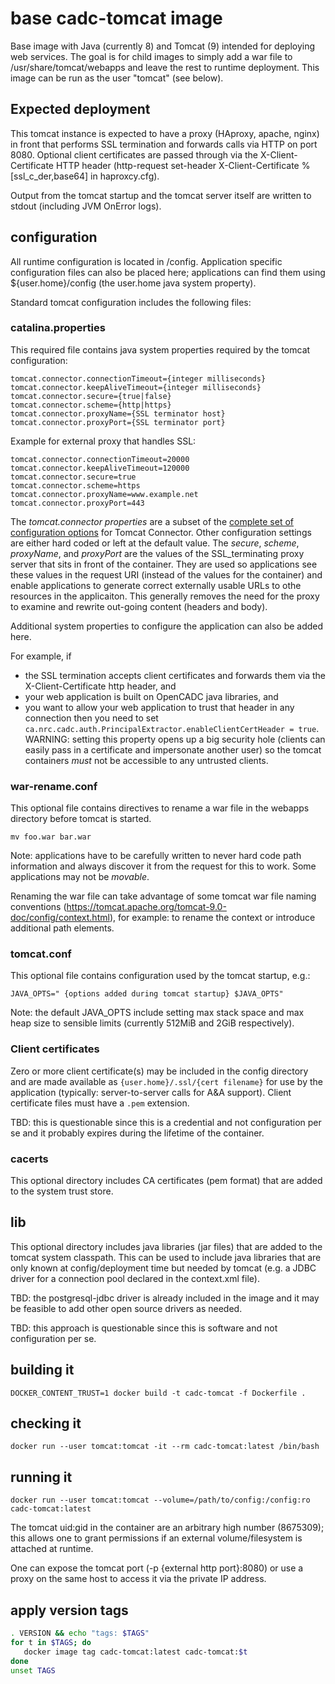 # base cadc-tomcat image

Base image with Java (currently 8) and Tomcat (9) intended for deploying web services. The goal is for child 
images to simply add a war file to /usr/share/tomcat/webapps and leave the rest to runtime deployment. This 
image can be run as the user "tomcat" (see below).

## Expected deployment
This tomcat instance is expected to have a proxy (HAproxy, apache, nginx) in front that performs
SSL termination and forwards calls via HTTP on port 8080. Optional client certificates are passed through 
via the X-Client-Certificate HTTP header (http-request set-header X-Client-Certificate %[ssl_c_der,base64]
in haproxcy.cfg).

Output from the tomcat startup and the tomcat server itself are written to stdout (including JVM OnError
logs).

## configuration
All runtime configuration is located in /config. Application specific configuration files can also be placed 
here; applications can find them using ${user.home}/config (the user.home java system property). 

Standard tomcat configuration includes the following files:

### catalina.properties
This required file contains java system properties required by the tomcat configuration:

```
tomcat.connector.connectionTimeout={integer milliseconds}
tomcat.connector.keepAliveTimeout={integer milliseconds}
tomcat.connector.secure={true|false}
tomcat.connector.scheme={http|https}
tomcat.connector.proxyName={SSL terminator host}
tomcat.connector.proxyPort={SSL terminator port}
```
Example for external proxy that handles SSL:
```
tomcat.connector.connectionTimeout=20000
tomcat.connector.keepAliveTimeout=120000
tomcat.connector.secure=true
tomcat.connector.scheme=https
tomcat.connector.proxyName=www.example.net
tomcat.connector.proxyPort=443
```

The _tomcat.connector properties_ are a subset of the 
<a href="https://tomcat.apache.org/tomcat-9.0-doc/config/http.html">complete set of configuration options</a> for Tomcat Connector. Other
configuration settings are either hard coded or left at the default value. The _secure_, _scheme_, _proxyName_, and _proxyPort_ are the values of the SSL_terminating proxy server that sits in front of the container. 
They are used so applications see these values in the request URI (instead of the values for the container) and enable applications to generate 
correct externally usable URLs to othe resources in the applicaiton. This generally removes the need for the proxy to examine and rewrite 
out-going content (headers and body).

Additional system properties to configure the application can also be added here.

For example, if 
* the SSL termination accepts client certificates and forwards them via the X-Client-Certificate http header, and
* your web application is built on OpenCADC java libraries, and 
* you want to allow your web application to trust that header in any connection
then you need to set `ca.nrc.cadc.auth.PrincipalExtractor.enableClientCertHeader = true`. WARNING: setting this
property opens up a big security hole (clients can easily pass in a certificate and impersonate another user)
so the tomcat containers *must* not be accessible to any untrusted clients.

### war-rename.conf
This optional file contains directives to rename a war file in the webapps directory before
tomcat is started. 
```
mv foo.war bar.war
```
Note: applications have to be carefully written to never hard code path information and always
discover it from the request for this to work. Some applications may not be _movable_.

Renaming the war file can take advantage of some tomcat war file naming conventions
(https://tomcat.apache.org/tomcat-9.0-doc/config/context.html), for example: to rename the context or
introduce additional path elements. 

### tomcat.conf
This optional file contains configuration used by the tomcat startup, e.g.:

```
JAVA_OPTS=" {options added during tomcat startup} $JAVA_OPTS"
```
Note: the default JAVA_OPTS include setting max stack space and max heap size to sensible limits 
(currently 512MiB and 2GiB respectively).

### Client certificates 
Zero or more client certificate(s) may be included in the config directory and are made available as `{user.home}/.ssl/{cert filename}` for use by the application (typically: server-to-server calls for A&A support). Client certificate files must have a `.pem` extension.

TBD: this is questionable since this is a credential and not configuration per se and it probably expires 
during the lifetime of the container.

### cacerts
This optional directory includes CA certificates (pem format) that are added to the system trust store.

## lib
This optional directory includes java libraries (jar files) that are added to the tomcat system classpath.
This can be used to include java libraries that are only known at config/deployment time but needed by 
tomcat (e.g. a JDBC driver for a connection pool declared in the context.xml file).

TBD: the postgresql-jdbc driver is already included in the image and it may be feasible to add other open source drivers as needed.

TBD: this approach is questionable since this is software and not configuration per se.

## building it
```
DOCKER_CONTENT_TRUST=1 docker build -t cadc-tomcat -f Dockerfile .
```

## checking it
```
docker run --user tomcat:tomcat -it --rm cadc-tomcat:latest /bin/bash
```

## running it
```
docker run --user tomcat:tomcat --volume=/path/to/config:/config:ro cadc-tomcat:latest
```

The tomcat uid:gid in the container are an arbitrary high number (8675309); this allows one to grant permissions 
if an external volume/filesystem is attached at runtime. 

One can expose the tomcat port (-p {external http port}:8080) or use a proxy on the same host to access it via 
the private IP address. 

## apply version tags
```bash
. VERSION && echo "tags: $TAGS" 
for t in $TAGS; do
   docker image tag cadc-tomcat:latest cadc-tomcat:$t
done
unset TAGS
```
